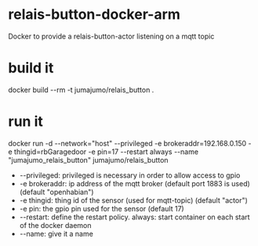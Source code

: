 # relais-button-docker-arm
Docker to provide a relais-button-actor listening on a mqtt topic

# build it 
docker build --rm -t jumajumo/relais_button .

# run it
docker run -d --network="host" --privileged -e brokeraddr=192.168.0.150 -e thingid=rbGaragedoor -e pin=17 --restart always --name "jumajumo_relais_button" jumajumo/relais_button

- --privileged: privileged is necessary in order to allow access to gpio
- -e brokeraddr: ip address of the mqtt broker (default port 1883 is used) (default "openhabian")
- -e thingid: thing id of the sensor (used for mqtt-topic) (default "actor")
- -e pin: the gpio pin used for the sensor (default 17)
- --restart: define the restart policy. always: start container on each start of the docker daemon
- --name: give it a name

